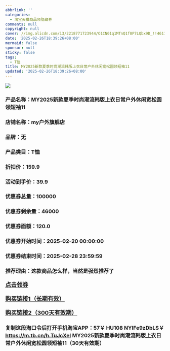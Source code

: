 ```yaml
---
abbrlink: ''
categories:
  - 淘宝天猫商品领隐藏券
comments: null
copyright: null
cover: //img.alicdn.com/i3/2218771723944/O1CN01q1MTnQ1f0P7LQbx9D_!!4611686018427385512-0-item_pic.jpg
date: '2025-02-26T18:39:26+08:00'
mermaid: false
sponsor: null
sticky: false
tags:
  - T恤
title: MY2025新款夏季时尚潮流韩版上衣日常户外休闲宽松圆领短袖11
updated: '2025-02-26T18:39:26+08:00'
--- 
```


![](//img.alicdn.com/i3/2218771723944/O1CN01q1MTnQ1f0P7LQbx9D_!!4611686018427385512-0-item_pic.jpg)

### 产品名称：MY2025新款夏季时尚潮流韩版上衣日常户外休闲宽松圆领短袖11
### 店铺名称：my户外旗舰店
### 品牌：无
### 产品类目：T恤
### 折扣价：159.9
### 活动到手价：39.9
### 优惠券总量：100000
### 优惠券剩余量：46000
### 优惠券面额：120.0
### 优惠券开始时间：2025-02-20 00:00:00	
### 优惠券结束时间：2025-02-28 23:59:59	
### 推荐理由：这款商品怎么样，当然是强烈推荐了

<p style="font-size: 18px; font-weight: bold;">
  <a href="https://uland.taobao.com/coupon/edetail?e=c4%2B075%2BvR1GlhHvvyUNXZfh8CuWt5YH5OVuOuRD5gLJMmdsrkidbOWBzzpT26idJ3LSwkSRSNX2XMnCtgnu7ltnoyFOdpU4uqFCr6Dkz%2BwlIo68Yfgo1M%2F5M3LMQyT6rRSHvQe2jOLZ9pbNCYX0I%2BPP%2BWUTgK%2F%2B0I%2BtaUgbudUxA%2B536asYsLWVfKa%2BhVnND5EXsCtewl%2B0Ft6tmNF34VpjB6TX2HR3QQ5WKStDdyeTLAJho1Tgm24y1rRo98IyIzxHHRjXbSzC3GXpSbfs48sDowonX4HwFKNOwq3wR%2BwmFeSRK03Zfy7NnJlpn9QMoZhhhIet7ypyyHVvYwF84GiUzVkkdwsIm&traceId=0b515d4517407227641888116d126c&union_lens=lensId%3AOPT%401740722778%400bab0c67_0dd3_1954b29b0be_9918%4001%40eyJmbG9vcklkIjo3MzM1NH0ie" target="_blank">点击领券</a>
</p>
<p style="font-size: 18px; font-weight: bold;">
  <a href="https://s.click.taobao.com/t?e=m%3D2%26s%3DWe8dflQC3alw4vFB6t2Z2ueEDrYVVa64K7Vc7tFgwiHjf2vlNIV67uW8xal2bDKcPfl2ZNdwIln3ID%2FV1RqsF4wnCJeELi4I%2FIEn%2BS1IjHAB0ghlTd7WlZVm%2FOAUUFw71qrpxiwMoCNxc1AtbZGVS4dstsd1tRxXZqlVn3UHKpLNEPXytV9ALoS4zvCRUrqusBPxwcHENRAoF9OrRdazf3aQImGZRiNhLdxuRA1xBt4mNEPbCXsxjumtb2uDfms3h4kEycdfHK6PgysBSxHfUOXVLEPDWL24%2FufIeaShmLvWGPPZ03CRxKWHWhKYhtiCEBXEBLWnH9DGDmntuH4VtA%3D%3D" target="_blank">购买链接1（长期有效）</a>
</p>
<p style="font-size: 18px; font-weight: bold;">
  <a href="https://s.click.taobao.com/vl3HRYs" target="_blank">购买链接2（300天有效期）</a>
</p>

### 复制这段淘口令后打开手机淘宝APP：57￥ HU108 NYIFe9zDbLS￥ https://m.tb.cn/h.TuJcXel  MY2025新款夏季时尚潮流韩版上衣日常户外休闲宽松圆领短袖11（30天有效期）
